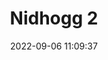 ---
date: 2022-09-06 11:09:37
title: 'Nidhogg 2'	
tags: []
price: $14.99 One Time	
link: https://store.steampowered.com/app/535520/Nidhogg_2/	
discord: http://discord.gg/nidhogg	
twitter: https://twitter.com/messhof
---